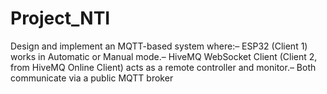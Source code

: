 # Project_NTI
Design and implement an MQTT-based system where:– ESP32 (Client 1) works in Automatic or Manual mode.– HiveMQ WebSocket Client (Client 2, from HiveMQ Online Client) acts as a  remote controller and monitor.– Both communicate via a public MQTT broker

